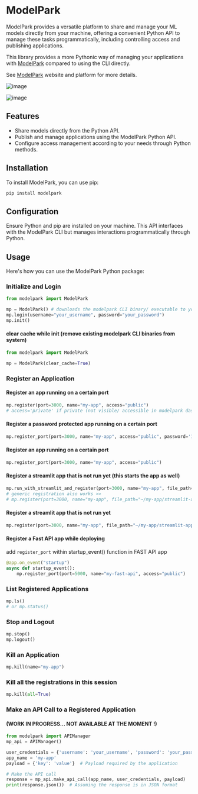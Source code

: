 
# ModelPark

ModelPark provides a versatile platform to share and manage your ML models directly from your machine, offering a convenient Python API to manage these tasks programmatically, including controlling access and publishing applications.

This library provides a more Pythonic way of managing your applications with [ModelPark](https://modelpark.app/)  compared to using the CLI directly.

See [ModelPark](https://modelpark.app/) website and platform for more details.

![image](https://github.com/model-park/modelpark/assets/25637056/6eac80e7-91e9-477a-bcce-bd7d369d932e)

![image](https://github.com/model-park/modelpark/assets/25637056/be495106-915d-4989-818d-dad7bb5abc71)

## Features

- Share models directly from the Python API.
- Publish and manage applications using the ModelPark Python API.
- Configure access management according to your needs through Python methods.

## Installation

To install ModelPark, you can use pip:
```bash
pip install modelpark
```

## Configuration

Ensure Python and pip are installed on your machine. This API interfaces with the ModelPark CLI but manages interactions programmatically through Python.

## Usage

Here's how you can use the ModelPark Python package:

### Initialize and Login
```python
from modelpark import ModelPark

mp = ModelPark() # downloads the modelpark CLI binary/ executable to your home folder as "~/modelpark'
mp.login(username="your_username", password="your_password")
mp.init()
```

#### clear cache while init (remove existing modelpark CLI binaries from system)
```python
from modelpark import ModelPark

mp = ModelPark(clear_cache=True)
```

### Register an Application 

#### Register an app running on a certain port
```python
mp.register(port=3000, name="my-app", access="public") 
# access='private' if private (not visible/ accessible in modelpark dashboard)
```
#### Register a password protected app running on a certain port

```python
mp.register_port(port=3000, name="my-app", access="public", password='123')
```

#### Register an app running on a certain port

```python
mp.register_port(port=3000, name="my-app", access="public")
```

#### Register a streamlit app that is not run yet (this starts the app as well)
```python
mp.run_with_streamlit_and_register(port=3000, name="my-app", file_path="~/my-app/streamlit-app.py", access="public", framework="streamlit")
# generic registration also works >> 
# mp.register(port=3000, name="my-app", file_path="~/my-app/streamlit-app.py", access="public", framework="streamlit")

```

#### Register a streamlit app that is not run yet 
```python
mp.register(port=3000, name="my-app", file_path="~/my-app/streamlit-app.py", access="public", framework="streamlit")
```

#### Register a Fast API app while deploying 
add `register_port` within startup_event() function in FAST API app
```python
@app.on_event("startup")
async def startup_event():
    mp.register_port(port=5000, name="my-fast-api", access="public") 
```    

### List Registered Applications
```python
mp.ls()
# or mp.status()
```

### Stop and Logout
```python
mp.stop()
mp.logout()
```

### Kill an Application
```python
mp.kill(name="my-app")
```

### Kill all the registrations in this session
```python
mp.kill(all=True)
```


### Make an API Call to a Registered Application 
#### (WORK IN PROGRESS... NOT AVAILABLE AT THE MOMENT !)
```python
from modelpark import APIManager
mp_api = APIManager()

user_credentials = {'username': 'your_username', 'password': 'your_password'}
app_name = 'my-app'
payload = {'key': 'value'}  # Payload required by the application

# Make the API call
response = mp_api.make_api_call(app_name, user_credentials, payload)
print(response.json())  # Assuming the response is in JSON format
```


